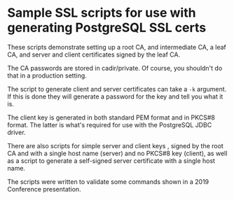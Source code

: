 Sample SSL scripts for use with generating PostgreSQL SSL certs
===============================================================

These scripts demonstrate setting up a root CA, and intermediate CA, a leaf CA,
and server and client certificates signed by the leaf CA.

The CA passwords are stored in cadir/private. Of course, you shouldn't do
that in a production setting.

The script to generate client and server certificates can take a `-k` argument.
If this is done they will generate a password for the key and tell you what it
is.

The client key is generated in both standard PEM format and in PKCS#8 format.
The latter is what's required for use with the PostgreSQL JDBC driver.

There are also scripts for simple server and client keys , signed by the
root CA and with a single host name (server) and no PKCS#8 key (client), as
well as a script to generate a self-signed server certificate with a single
host name.

The scripts were written to validate some commands shown in a 2019 Conference
presentation.
